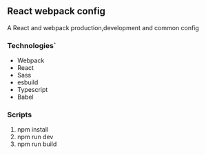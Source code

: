 ## React webpack config

A React and webpack production,development and common config

### Technologies`

- Webpack
- React
- Sass
- esbuild
- Typescript
- Babel

### Scripts

1. npm install
2. npm run dev
3. npm run build
